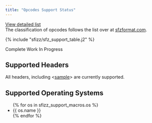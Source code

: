 ```yaml
---
title: "Opcodes Support Status"
---
```

<div class="d-flex justify-content-between">
  <a class="btn btn-primary btn-sm" role="button" href="opcodes">View detailed list</a>
  <div>The classification of opcodes follows the list over at
    <a href="https://sfzformat.com/">sfzformat.com</a>.
  </div>
</div>

{% include "sfizz/sfz_support_table.j2" %}

<div class="d-flex justify-content-center gap-2">
  <span class="badge text-bg-success">Complete</span>
  <span class="badge text-bg-warning">Work In Progress</span>
</div>

## Supported Headers

All headers, including <[sample]>
are currently supported.

## Supported Operating Systems

<ul>
{% for os in sfizz_support_macros.os %}
  <li>{{ os.name }}</li>
{% endfor %}
</ul>


[sample]: https://sfzformat.com/headers/sample

